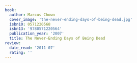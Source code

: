 ```yaml
---
book:
  author: Marcus Chown
  cover_image: 'the-never-ending-days-of-being-dead.jpg'
  isbn10: 0571220568
  isbn13: '9780571220564'
  publication_year: '2007'
  title: The Never-Ending Days of Being Dead
review:
  date_read: '2011-07'
  rating: ''
---
```

